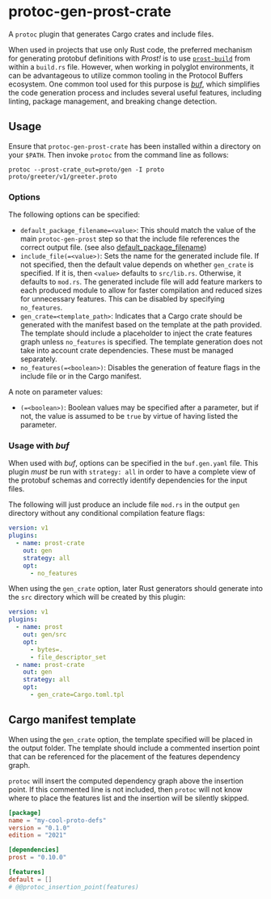 # protoc-gen-prost-crate

A `protoc` plugin that generates Cargo crates and include files.

When used in projects that use only Rust code, the preferred mechanism for
generating protobuf definitions with _Prost!_ is to use [`prost-build`] from
within a `build.rs` file. However, when working in polyglot environments,
it can be advantageous to utilize common tooling in the Protocol Buffers
ecosystem. One common tool used for this purpose is _[buf]_, which simplifies
the code generation process and includes several useful features, including
linting, package management, and breaking change detection.

[`prost-build`]: https://docs.rs/prost-build
[buf]: https://buf.build

## Usage

Ensure that `protoc-gen-prost-crate` has been installed within a directory on your
`$PATH`. Then invoke `protoc` from the command line as follows:

```shell
protoc --prost-crate_out=proto/gen -I proto proto/greeter/v1/greeter.proto
```

### Options

The following options can be specified:

* `default_package_filename=<value>`: This should match the value of the
  main `protoc-gen-prost` step so that the include file references the correct
  output file. (see also [default_package_filename](https://docs.rs/prost-build/latest/prost_build/struct.Config.html#method.default_package_filename))
* `include_file(=<value>)`: Sets the name for the generated include file. If
  not specified, then the default value depends on whether `gen_crate` is
  specified. If it is, then `<value>` defaults to `src/lib.rs`. Otherwise, it
  defaults to `mod.rs`. The generated include file will add feature markers
   to each produced module to allow for faster compilation and reduced sizes
  for unnecessary features. This can be disabled by specifying `no_features`.
* `gen_crate=<template_path>`: Indicates that a Cargo crate should be generated
  with the manifest based on the template at the path provided. The template
  should include a placeholder to inject the crate features graph unless
  `no_features` is specified. The template generation does not take into
  account crate dependencies. These must be managed separately.
* `no_features(=<boolean>)`: Disables the generation of feature flags in the
  include file or in the Cargo manifest.

A note on parameter values:

* `(=<boolean>)`: Boolean values may be specified after a parameter, but if
  not, the value is assumed to be `true` by virtue of having listed the
  parameter.

### Usage with _buf_

When used with _buf_, options can be specified in the `buf.gen.yaml` file.
This plugin _must_ be run with `strategy: all` in order to have a complete
view of the protobuf schemas and correctly identify dependencies for the
input files.

The following will just produce an include file `mod.rs` in the output `gen`
directory without any conditional compilation feature flags:

```yaml
version: v1
plugins:
  - name: prost-crate
    out: gen
    strategy: all
    opt:
      - no_features
```

When using the `gen_crate` option, later Rust generators should generate
into the `src` directory which will be created by this plugin:

```yaml
version: v1
plugins:
  - name: prost
    out: gen/src
    opt:
      - bytes=.
      - file_descriptor_set
  - name: prost-crate
    out: gen
    strategy: all
    opt:
      - gen_crate=Cargo.toml.tpl
```

## Cargo manifest template

When using the `gen_crate` option, the template specified will be placed in
the output folder. The template should include a commented insertion point
that can be referenced for the placement of the features dependency graph.

`protoc` will insert the computed dependency graph above the insertion point.
If this commented line is not included, then `protoc` will not know where to
place the features list and the insertion will be silently skipped.

```toml
[package]
name = "my-cool-proto-defs"
version = "0.1.0"
edition = "2021"

[dependencies]
prost = "0.10.0"

[features]
default = []
# @@protoc_insertion_point(features)
```
